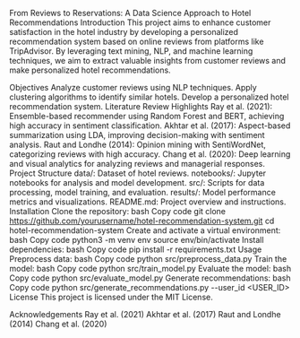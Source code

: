 From Reviews to Reservations: A Data Science Approach to Hotel Recommendations
Introduction
This project aims to enhance customer satisfaction in the hotel industry by developing a personalized recommendation system based on online reviews from platforms like TripAdvisor. By leveraging text mining, NLP, and machine learning techniques, we aim to extract valuable insights from customer reviews and make personalized hotel recommendations.

Objectives
Analyze customer reviews using NLP techniques.
Apply clustering algorithms to identify similar hotels.
Develop a personalized hotel recommendation system.
Literature Review Highlights
Ray et al. (2021): Ensemble-based recommender using Random Forest and BERT, achieving high accuracy in sentiment classification.
Akhtar et al. (2017): Aspect-based summarization using LDA, improving decision-making with sentiment analysis.
Raut and Londhe (2014): Opinion mining with SentiWordNet, categorizing reviews with high accuracy.
Chang et al. (2020): Deep learning and visual analytics for analyzing reviews and managerial responses.
Project Structure
data/: Dataset of hotel reviews.
notebooks/: Jupyter notebooks for analysis and model development.
src/: Scripts for data processing, model training, and evaluation.
results/: Model performance metrics and visualizations.
README.md: Project overview and instructions.
Installation
Clone the repository:
bash
Copy code
git clone https://github.com/yourusername/hotel-recommendation-system.git
cd hotel-recommendation-system
Create and activate a virtual environment:
bash
Copy code
python3 -m venv env
source env/bin/activate
Install dependencies:
bash
Copy code
pip install -r requirements.txt
Usage
Preprocess data:
bash
Copy code
python src/preprocess_data.py
Train the model:
bash
Copy code
python src/train_model.py
Evaluate the model:
bash
Copy code
python src/evaluate_model.py
Generate recommendations:
bash
Copy code
python src/generate_recommendations.py --user_id <USER_ID>
License
This project is licensed under the MIT License.

Acknowledgements
Ray et al. (2021)
Akhtar et al. (2017)
Raut and Londhe (2014)
Chang et al. (2020)
